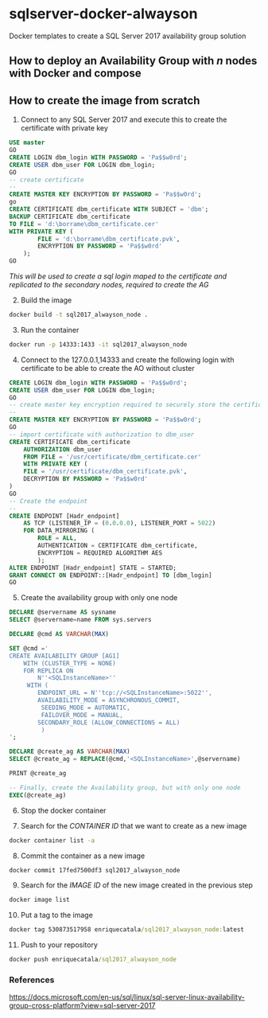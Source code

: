 # sqlserver-docker-alwayson
Docker templates to create a SQL Server 2017 availability group solution

## How to deploy an Availability Group with _n_ nodes with Docker and compose





## How to create the image from scratch

1. Connect to any SQL Server 2017 and execute this to create the certificate with private key

```sql
USE master
GO
CREATE LOGIN dbm_login WITH PASSWORD = 'Pa$$w0rd';
CREATE USER dbm_user FOR LOGIN dbm_login;
GO
-- create certificate
--
CREATE MASTER KEY ENCRYPTION BY PASSWORD = 'Pa$$w0rd';
go
CREATE CERTIFICATE dbm_certificate WITH SUBJECT = 'dbm';
BACKUP CERTIFICATE dbm_certificate
TO FILE = 'd:\borrame\dbm_certificate.cer'
WITH PRIVATE KEY (
        FILE = 'd:\borrame\dbm_certificate.pvk',
        ENCRYPTION BY PASSWORD = 'Pa$$w0rd'
    );
GO
```

_This will be used to create a sql login maped to the certificate and replicated to the secondary nodes, required to create the AG_

2. Build the image

```cmd
docker build -t sql2017_alwayson_node .
```

3. Run the container

```cmd
docker run -p 14333:1433 -it sql2017_alwayson_node
```

4. Connect to the 127.0.0.1,14333 and create the following login with certificate to be able to create the AO without cluster

```sql
CREATE LOGIN dbm_login WITH PASSWORD = 'Pa$$w0rd';
CREATE USER dbm_user FOR LOGIN dbm_login;
GO
-- create master key encryption required to securely store the certificate
--
CREATE MASTER KEY ENCRYPTION BY PASSWORD = 'Pa$$w0rd';
GO
-- import certificate with authorization to dbm_user
CREATE CERTIFICATE dbm_certificate   
    AUTHORIZATION dbm_user
    FROM FILE = '/usr/certificate/dbm_certificate.cer'
    WITH PRIVATE KEY (
    FILE = '/usr/certificate/dbm_certificate.pvk',
    DECRYPTION BY PASSWORD = 'Pa$$w0rd'
)
GO
-- Create the endpoint
--
CREATE ENDPOINT [Hadr_endpoint]
    AS TCP (LISTENER_IP = (0.0.0.0), LISTENER_PORT = 5022)
    FOR DATA_MIRRORING (
        ROLE = ALL,
        AUTHENTICATION = CERTIFICATE dbm_certificate,
        ENCRYPTION = REQUIRED ALGORITHM AES
        );
ALTER ENDPOINT [Hadr_endpoint] STATE = STARTED;
GRANT CONNECT ON ENDPOINT::[Hadr_endpoint] TO [dbm_login]
GO
```

5. Create the availability group with only one node

```sql
DECLARE @servername AS sysname
SELECT @servername=name FROM sys.servers

DECLARE @cmd AS VARCHAR(MAX)

SET @cmd ='
CREATE AVAILABILITY GROUP [AG1]
    WITH (CLUSTER_TYPE = NONE)
    FOR REPLICA ON
        N''<SQLInstanceName>''
     WITH (
        ENDPOINT_URL = N''tcp://<SQLInstanceName>:5022'',
        AVAILABILITY_MODE = ASYNCHRONOUS_COMMIT,
         SEEDING_MODE = AUTOMATIC,
         FAILOVER_MODE = MANUAL,
        SECONDARY_ROLE (ALLOW_CONNECTIONS = ALL)
         )
';

DECLARE @create_ag AS VARCHAR(MAX)
SELECT @create_ag = REPLACE(@cmd,'<SQLInstanceName>',@servername)

PRINT @create_ag

-- Finally, create the Availability group, but with only one node
EXEC(@create_ag)
```

6. Stop the docker container

7. Search for the _CONTAINER ID_ that we want to create as a new image

```cmd
docker container list -a
```

8. Commit the container as a new image

```cmd
docker commit 17fed7500df3 sql2017_alwayson_node 
```

9. Search for the _IMAGE ID_ of the new image created in the previous step

```cmd
docker image list
```

10. Put a tag to the image

```cmd
docker tag 530873517958 enriquecatala/sql2017_alwayson_node:latest
```

11. Push to your repository

```cmd
docker push enriquecatala/sql2017_alwayson_node
```

### References

https://docs.microsoft.com/en-us/sql/linux/sql-server-linux-availability-group-cross-platform?view=sql-server-2017
